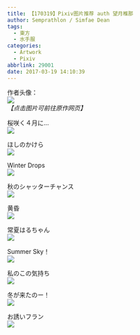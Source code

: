 ```yaml
---
title: 【170319】Pixiv图片推荐 auth 望月椎那
author: Semprathlon / Simfae Dean
tags:
  - 東方
  - 水手服
categories:
  - Artwork
  - Pixiv
abbrlink: 29001
date: 2017-03-19 14:10:39
---
```

作者头像：<br />[![](__ASSETS_HOST_NAME__/2017/03/11876614_4d16bd7cb2b4301c70f54f7f11b3755c_170.jpg)](http://www.pixiv.net/member.php?id=40614)<br /><em>【点击图片可前往原作网页】</em>

桜咲く４月に…<br />[![](__ASSETS_HOST_NAME__/2017/03/49669643_p0_master1200.jpg)](http://www.pixiv.net/member_illust.php?illust_id=49669643&amp;mode=medium)<br />
<!--more-->

ほしのかけら<br />[![](__ASSETS_HOST_NAME__/2017/03/60431056_p0_master1200.jpg)](http://www.pixiv.net/member_illust.php?illust_id=60431056&amp;mode=medium)<br />

Winter Drops<br />[![](__ASSETS_HOST_NAME__/2017/03/60400252_p0_master1200.jpg)](http://www.pixiv.net/member_illust.php?illust_id=60400252&amp;mode=medium)<br />

秋のシャッターチャンス<br />[![](__ASSETS_HOST_NAME__/2017/03/60390692_p0_master1200.jpg)](http://www.pixiv.net/member_illust.php?illust_id=60390692&amp;mode=medium)<br />

黄昏<br />[![](__ASSETS_HOST_NAME__/2017/03/59221945_p0_master1200.jpg)](http://www.pixiv.net/member_illust.php?illust_id=59221945&amp;mode=medium)<br />

常夏はるちゃん<br />[![](__ASSETS_HOST_NAME__/2017/03/59208995_p0_master1200.jpg)](http://www.pixiv.net/member_illust.php?illust_id=59208995&amp;mode=medium)<br />

Summer Sky！<br />[![](__ASSETS_HOST_NAME__/2017/03/57803602_p0_master1200.jpg)](http://www.pixiv.net/member_illust.php?illust_id=57803602&amp;mode=medium)<br />

私のこの気持ち<br />[![](__ASSETS_HOST_NAME__/2017/03/55286339_p0_master1200.jpg)](http://www.pixiv.net/member_illust.php?illust_id=55286339&amp;mode=medium)<br />

冬が来たのー！<br />[![](__ASSETS_HOST_NAME__/2017/03/54087471_p0_master1200.jpg)](http://www.pixiv.net/member_illust.php?illust_id=54087471&amp;mode=medium)<br />

お誘いフラン<br />[![](__ASSETS_HOST_NAME__/2017/03/49821048_p0_master1200.jpg)](http://www.pixiv.net/member_illust.php?illust_id=49821048&amp;mode=medium)<br />